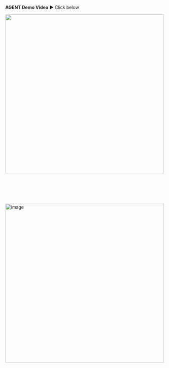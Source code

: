 **AGENT Demo Video ▶️** Click below


<a href="https://github.com/user-attachments/assets/466e6565-f796-46d7-801c-8f8f5624221a">
  <img src="https://github.com/user-attachments/assets/22fe5bc1-fe3e-42b7-8862-7717871f9aa4" width="500"/>
</a>  


<br><br><br><br>

<img width="500" alt="image" src="https://github.com/user-attachments/assets/f91a7a0d-84fd-41e2-83d0-96c296237541" />

